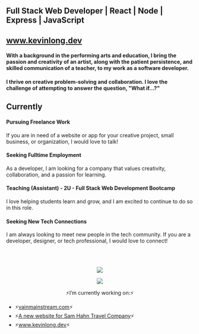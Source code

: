 <!-- ![Header](./github-header-image.png) -->
## Full Stack Web Developer | React | Node | Express | JavaScript

## <a href='https://kevinlong.dev/' target='_blank'>www.kevinlong.dev</a>

#### With a background in the performing arts and education, I bring the passion and creativity of an artist, along with the patient persistence, and skilled communication of a teacher, to my work as a software developer.

#### I thrive on creative problem-solving and collaboration. I love the challenge of attempting to answer the question, "What if...?"

## Currently 

#### Pursuing Freelance Work
If you are in need of a website or app for your creative project, small business, or organization, I would love to talk!

#### Seeking Fulltime Employment
As a developer, I am looking for a company that values creativity, collaboration, and a passion for learning.

#### Teaching (Assistant) - 2U - Full Stack Web Development Bootcamp
I love helping students learn and grow, and I am excited to continue to do so in this role.

#### Seeking New Tech Connections
I am always looking to meet new people in the tech community. If you are a developer, designer, or tech professional, I would love to connect!

<br></br>

<p align="center">
  <a href="https://github-readme-stats.vercel.app">
    <img src="https://github-readme-stats.vercel.app/api/top-langs/?username=KLong75&theme=transparent" />
<!--     <img src="https://github-readme-stats.vercel.app/api?username=KLong75&show_icons=true&theme=transparent" /> -->
  </a>
</p>

<p align="center">
  <a href="https://skillicons.dev">
    <img src="https://skillicons.dev/icons?i=github,vscode,html,css,js,mongodb,express,react,nodejs,materialui" />
  </a>
</p>

<!-- <p align="center">
  <a href="https://komarev.com">
    <img src="https://komarev.com/ghpvc/?username=KLong75" />
  </a>
</p> -->

<p align="center">
  ⚡I’m currently working on:⚡ 
  <ul >
    <li>⚡<a href='https://vainmainstream.com'>vainmainstream.com</a>⚡</li>
    <li>⚡<a href='https://klong75.github.io/sam-hahn-travel/'>A new website for Sam Hahn Travel Company</a>⚡</li>
    <li>⚡<a href='https://kevinlong.dev'>www.kevinlong.dev</a>⚡</li> 
    
  </ul>
</p>

<!--
**KLong75/KLong75** is a ✨ _special_ ✨ repository because its `README.md` (this file) appears on your GitHub profile.

Here are some ideas to get you started:

- 🔭 I’m currently working on ...
- 🌱 I’m currently learning ...
- 👯 I’m looking to collaborate on ...
- 🤔 I’m looking for help with ...
- 💬 Ask me about ...
- 📫 How to reach me: ...
- 😄 Pronouns: ...
- ⚡ Fun fact: ...
![Your Repository's Stats](https://github-readme-stats.vercel.app/api/top-langs/?username=KLong75&theme=blue-green)
![Your Repository's Stats](https://github-readme-stats.vercel.app/api?username=KLong75&show_icons=true)
-->
